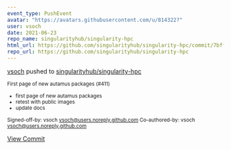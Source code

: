 ```yaml
---
event_type: PushEvent
avatar: "https://avatars.githubusercontent.com/u/814322?"
user: vsoch
date: 2021-06-23
repo_name: singularityhub/singularity-hpc
html_url: https://github.com/singularityhub/singularity-hpc/commit/7bff5be602c52a4326b8a1c2d2482efa0d7eb2ad
repo_url: https://github.com/singularityhub/singularity-hpc
---
```


<a href='https://github.com/vsoch' target='_blank'>vsoch</a> pushed to <a href='https://github.com/singularityhub/singularity-hpc' target='_blank'>singularityhub/singularity-hpc</a>

<small>First page of new autamus packages (#411)

* first page of new autamus packages
* retest with public images
* update docs

Signed-off-by: vsoch <vsoch@users.noreply.github.com>
Co-authored-by: vsoch <vsoch@users.noreply.github.com></small>

<a href='https://github.com/singularityhub/singularity-hpc/commit/7bff5be602c52a4326b8a1c2d2482efa0d7eb2ad' target='_blank'>View Commit</a>